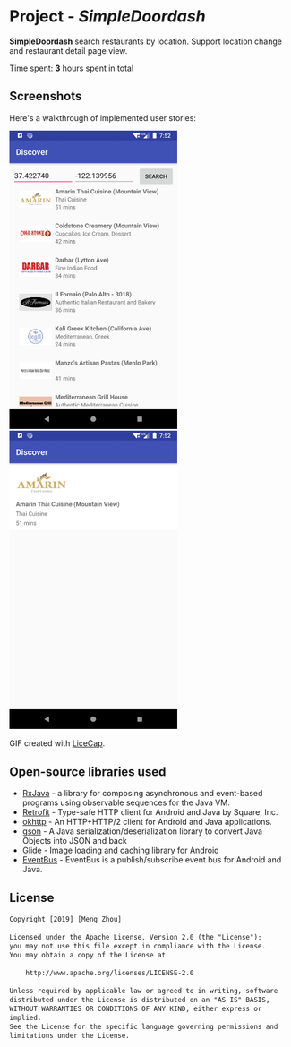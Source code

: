 # Project - *SimpleDoordash*

**SimpleDoordash** search restaurants by location. Support location change and restaurant detail page view.

Time spent: **3** hours spent in total

## Screenshots

Here's a walkthrough of implemented user stories:

<img src='https://github.com/usmeng/simpleDoordash/blob/master/screenshots/list.png' title='restaurant list' width='300' alt='restaurant list' />   <img src='https://github.com/usmeng/simpleDoordash/blob/master/screenshots/detail.png' title='restaurant_detail' width='300' alt='restaurant_detail' />

GIF created with [LiceCap](http://www.cockos.com/licecap/).

## Open-source libraries used
- [RxJava](https://github.com/ReactiveX/RxJava) - a library for composing asynchronous and event-based programs using observable sequences for the Java VM.
- [Retrofit](https://github.com/square/retrofit) - Type-safe HTTP client for Android and Java by Square, Inc.
- [okhttp](https://github.com/square/okhttp) - An HTTP+HTTP/2 client for Android and Java applications.
- [gson](https://github.com/google/gson) - A Java serialization/deserialization library to convert Java Objects into JSON and back
- [Glide](https://github.com/Masterminds/glide) - Image loading and caching library for Android
- [EventBus](https://github.com/greenrobot/EventBus) - EventBus is a publish/subscribe event bus for Android and Java.

## License

    Copyright [2019] [Meng Zhou]

    Licensed under the Apache License, Version 2.0 (the "License");
    you may not use this file except in compliance with the License.
    You may obtain a copy of the License at

        http://www.apache.org/licenses/LICENSE-2.0

    Unless required by applicable law or agreed to in writing, software
    distributed under the License is distributed on an "AS IS" BASIS,
    WITHOUT WARRANTIES OR CONDITIONS OF ANY KIND, either express or implied.
    See the License for the specific language governing permissions and
    limitations under the License.
